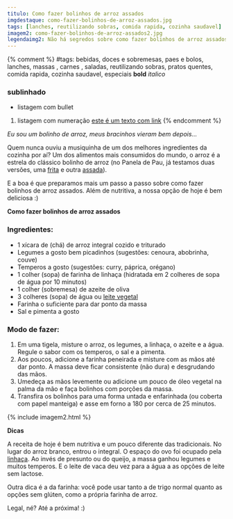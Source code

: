 ```yaml
---
titulo: Como fazer bolinhos de arroz assados
imgdestaque: como-fazer-bolinhos-de-arroz-assados.jpg
tags: [lanches, reutilizando sobras, comida rapida, cozinha saudavel]
imagem2: como-fazer-bolinhos-de-arroz-assados2.jpg
legendaimg2: Não há segredos sobre como fazer bolinhos de arroz assados - é simples assim!
---
```

{% comment %}
#tags: bebidas, doces e sobremesas, paes e bolos, lanches, massas , carnes , saladas, reutilizando sobras, pratos quentes, comida rapida, cozinha saudavel, especiais
**bold**
*italico*
### sublinhado
* listagem com bullet
1. listagem com numeração
[este é um texto com link](https://www.enderecodolink.com)
{% endcomment %}

*Eu sou um bolinho de arroz, meus bracinhos vieram bem depois...*

Quem nunca ouviu a musiquinha de um dos melhores ingredientes da cozinha por aí? Um dos alimentos mais consumidos do mundo, o arroz é a estrela do clássico bolinho de arroz (no Panela de Pau, já testamos duas versões, uma [frita](http://paneladepau.com.br/bolinhos-de-arroz/) e outra [assada](http://paneladepau.com.br/bolinho-de-arroz-assado/)).

E a boa é que preparamos mais um passo a passo sobre como fazer bolinhos de arroz assados. Além de nutritiva, a nossa opção de hoje é bem deliciosa :)

**Como fazer bolinhos de arroz assados**

### Ingredientes:

* 1 xícara de (chá) de arroz integral cozido e triturado
* Legumes a gosto bem picadinhos (sugestões: cenoura, abobrinha, couve)
* Temperos a gosto (sugestões: curry, páprica, orégano)
* 1 colher (sopa) de farinha de linhaça (hidratada em 2 colheres de sopa de água por 10 minutos)
* 1 colher (sobremesa) de azeite de oliva
* 3 colheres (sopa) de água ou [leite vegetal](http://paneladepau.com.br/leite-de-aveia/)
* Farinha o suficiente para dar ponto da massa
* Sal e pimenta a gosto 

### Modo de fazer: 

1. Em uma tigela, misture o arroz, os legumes, a linhaça, o azeite e a água. Regule o sabor com os temperos, o sal e a pimenta. 
2. Aos poucos, adicione a farinha peneirada e misture com as mãos até dar ponto. A massa deve ficar consistente (não dura) e desgrudando das mãos.
3. Umedeça as mãos levemente ou adicione um pouco de óleo vegetal na palma da mão e faça bolinhos com porções da massa. 
4. Transfira os bolinhos para uma forma untada e enfarinhada (ou coberta com papel manteiga) e asse em forno a 180 por cerca de 25 minutos. 

{% include imagem2.html %}

**Dicas** 

A receita de hoje é bem nutritiva e um pouco diferente das tradicionais. No lugar do arroz branco, entrou o integral. O espaço do ovo foi ocupado pela [linhaça](http://paneladepau.com.br/biscoito-linhaca-aveia/). Ao invés de presunto ou do queijo, a massa ganhou legumes e muitos temperos. E o leite de vaca deu vez para a água a as opções de leite sem lactose. 

Outra dica é a da farinha: você pode usar tanto a de trigo normal quanto as opções sem glúten, como a própria farinha de arroz. 


Legal, né? 
Até a próxima! :)

